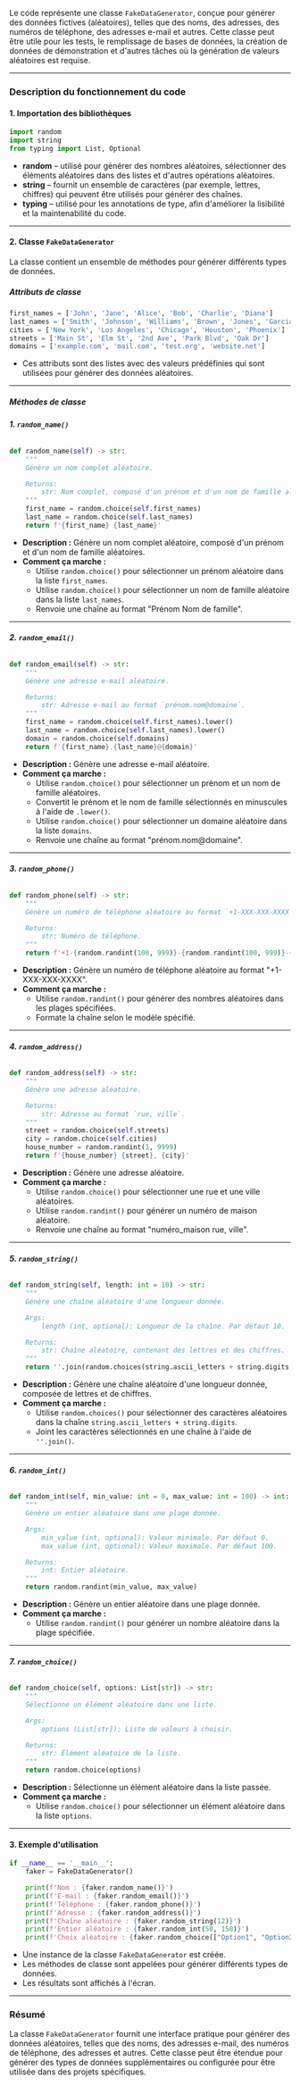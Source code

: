 Le code représente une classe `FakeDataGenerator`, conçue pour générer des données fictives (aléatoires), telles que des noms, des adresses, des numéros de téléphone, des adresses e-mail et autres. Cette classe peut être utile pour les tests, le remplissage de bases de données, la création de données de démonstration et d'autres tâches où la génération de valeurs aléatoires est requise.

---

### **Description du fonctionnement du code**

#### **1. Importation des bibliothèques**
```python
import random
import string
from typing import List, Optional
```
- **random** – utilisé pour générer des nombres aléatoires, sélectionner des éléments aléatoires dans des listes et d'autres opérations aléatoires.
- **string** – fournit un ensemble de caractères (par exemple, lettres, chiffres) qui peuvent être utilisés pour générer des chaînes.
- **typing** – utilisé pour les annotations de type, afin d'améliorer la lisibilité et la maintenabilité du code.

---

#### **2. Classe `FakeDataGenerator`**
La classe contient un ensemble de méthodes pour générer différents types de données.

##### **Attributs de classe**
```python
first_names = ['John', 'Jane', 'Alice', 'Bob', 'Charlie', 'Diana']
last_names = ['Smith', 'Johnson', 'Williams', 'Brown', 'Jones', 'Garcia']
cities = ['New York', 'Los Angeles', 'Chicago', 'Houston', 'Phoenix']
streets = ['Main St', 'Elm St', '2nd Ave', 'Park Blvd', 'Oak Dr']
domains = ['example.com', 'mail.com', 'test.org', 'website.net']
```
- Ces attributs sont des listes avec des valeurs prédéfinies qui sont utilisées pour générer des données aléatoires.

---

##### **Méthodes de classe**

###### **1. `random_name()`**
```python
def random_name(self) -> str:
    """
    Génère un nom complet aléatoire.

    Returns:
        str: Nom complet, composé d'un prénom et d'un nom de famille aléatoires.
    """
    first_name = random.choice(self.first_names)
    last_name = random.choice(self.last_names)
    return f'{first_name} {last_name}'
```
- **Description :** Génère un nom complet aléatoire, composé d'un prénom et d'un nom de famille aléatoires.
- **Comment ça marche :**
  - Utilise `random.choice()` pour sélectionner un prénom aléatoire dans la liste `first_names`.
  - Utilise `random.choice()` pour sélectionner un nom de famille aléatoire dans la liste `last_names`.
  - Renvoie une chaîne au format "Prénom Nom de famille".

---

###### **2. `random_email()`**
```python
def random_email(self) -> str:
    """
    Génère une adresse e-mail aléatoire.

    Returns:
        str: Adresse e-mail au format `prénom.nom@domaine`.
    """
    first_name = random.choice(self.first_names).lower()
    last_name = random.choice(self.last_names).lower()
    domain = random.choice(self.domains)
    return f'{first_name}.{last_name}@{domain}'
```
- **Description :** Génère une adresse e-mail aléatoire.
- **Comment ça marche :**
  - Utilise `random.choice()` pour sélectionner un prénom et un nom de famille aléatoires.
  - Convertit le prénom et le nom de famille sélectionnés en minuscules à l'aide de `.lower()`.
  - Utilise `random.choice()` pour sélectionner un domaine aléatoire dans la liste `domains`.
  - Renvoie une chaîne au format "prénom.nom@domaine".

---

###### **3. `random_phone()`**
```python
def random_phone(self) -> str:
    """
    Génère un numéro de téléphone aléatoire au format `+1-XXX-XXX-XXXX`.

    Returns:
        str: Numéro de téléphone.
    """
    return f'+1-{random.randint(100, 999)}-{random.randint(100, 999)}-{random.randint(1000, 9999)}'
```
- **Description :** Génère un numéro de téléphone aléatoire au format "+1-XXX-XXX-XXXX".
- **Comment ça marche :**
  - Utilise `random.randint()` pour générer des nombres aléatoires dans les plages spécifiées.
  - Formate la chaîne selon le modèle spécifié.

---

###### **4. `random_address()`**
```python
def random_address(self) -> str:
    """
    Génère une adresse aléatoire.

    Returns:
        str: Adresse au format `rue, ville`.
    """
    street = random.choice(self.streets)
    city = random.choice(self.cities)
    house_number = random.randint(1, 9999)
    return f'{house_number} {street}, {city}'
```
- **Description :** Génère une adresse aléatoire.
- **Comment ça marche :**
  - Utilise `random.choice()` pour sélectionner une rue et une ville aléatoires.
  - Utilise `random.randint()` pour générer un numéro de maison aléatoire.
  - Renvoie une chaîne au format "numéro_maison rue, ville".

---

###### **5. `random_string()`**
```python
def random_string(self, length: int = 10) -> str:
    """
    Génère une chaîne aléatoire d'une longueur donnée.

    Args:
        length (int, optional): Longueur de la chaîne. Par défaut 10.

    Returns:
        str: Chaîne aléatoire, contenant des lettres et des chiffres.
    """
    return ''.join(random.choices(string.ascii_letters + string.digits, k=length))
```
- **Description :** Génère une chaîne aléatoire d'une longueur donnée, composée de lettres et de chiffres.
- **Comment ça marche :**
  - Utilise `random.choices()` pour sélectionner des caractères aléatoires dans la chaîne `string.ascii_letters + string.digits`.
  - Joint les caractères sélectionnés en une chaîne à l'aide de `''.join()`.

---

###### **6. `random_int()`**
```python
def random_int(self, min_value: int = 0, max_value: int = 100) -> int:
    """
    Génère un entier aléatoire dans une plage donnée.

    Args:
        min_value (int, optional): Valeur minimale. Par défaut 0.
        max_value (int, optional): Valeur maximale. Par défaut 100.

    Returns:
        int: Entier aléatoire.
    """
    return random.randint(min_value, max_value)
```
- **Description :** Génère un entier aléatoire dans une plage donnée.
- **Comment ça marche :**
  - Utilise `random.randint()` pour générer un nombre aléatoire dans la plage spécifiée.

---

###### **7. `random_choice()`**
```python
def random_choice(self, options: List[str]) -> str:
    """
    Sélectionne un élément aléatoire dans une liste.

    Args:
        options (List[str]): Liste de valeurs à choisir.

    Returns:
        str: Élément aléatoire de la liste.
    """
    return random.choice(options)
```
- **Description :** Sélectionne un élément aléatoire dans la liste passée.
- **Comment ça marche :**
  - Utilise `random.choice()` pour sélectionner un élément aléatoire dans la liste `options`.

---

#### **3. Exemple d'utilisation**
```python
if __name__ == '__main__':
    faker = FakeDataGenerator()

    print(f'Nom : {faker.random_name()}')
    print(f'E-mail : {faker.random_email()}')
    print(f'Téléphone : {faker.random_phone()}')
    print(f'Adresse : {faker.random_address()}')
    print(f'Chaîne aléatoire : {faker.random_string(12)}')
    print(f'Entier aléatoire : {faker.random_int(50, 150)}')
    print(f'Choix aléatoire : {faker.random_choice(["Option1", "Option2", "Option3"])}')
```
- Une instance de la classe `FakeDataGenerator` est créée.
- Les méthodes de classe sont appelées pour générer différents types de données.
- Les résultats sont affichés à l'écran.

---

### **Résumé**
La classe `FakeDataGenerator` fournit une interface pratique pour générer des données aléatoires, telles que des noms, des adresses e-mail, des numéros de téléphone, des adresses et autres. Cette classe peut être étendue pour générer des types de données supplémentaires ou configurée pour être utilisée dans des projets spécifiques.